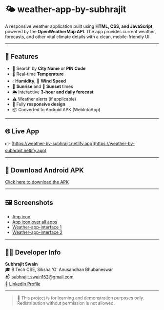 # 🌤️ weather-app-by-subhrajit

A responsive weather application built using **HTML, CSS, and JavaScript**, powered by the **OpenWeatherMap API**. The app provides current weather, forecasts, and other vital climate details with a clean, mobile-friendly UI.

---

## 🔧 Features

- 🔎 Search by **City Name** or **PIN Code**
- 🌡️ Real-time **Temperature**
- 💧 **Humidity**, 💨 **Wind Speed**
- 🌅 **Sunrise** and 🌇 **Sunset** times
- 🌦️ Interactive **3-hour and daily forecast**
- ⚠️ Weather alerts (if applicable)
- 📱 Fully **responsive design**
- 📦 Converted to Android APK (WebIntoApp)

---

## 🌐 Live App

👉 [https://weather-by-subhrajit.netlify.app](https://weather-by-subhrajit.netlify.app)

---

## 📲 Download Android APK

[Click here to download the APK](https://drive.google.com/file/d/1aDYOFE65t6L4xUJldwGVzx_nV6fjDw8h/view?usp=drive_link)

---

## 🖼️ Screenshots

- <a href = "https://github.com/Subhrajitgithub18/weather-app-by-subhrajit/blob/main/meteorology.png">App icon</a>
- <a href = "https://github.com/Subhrajitgithub18/weather-app-by-subhrajit/blob/main/weather%20app%20over%20all%20apps.jpeg">App icon over all apps</a>
- <a href = "https://github.com/Subhrajitgithub18/weather-app-by-subhrajit/blob/main/weather%20interface.jpeg">Weather-app-interface 1</a>
- <a href = "https://github.com/Subhrajitgithub18/weather-app-by-subhrajit/blob/main/weather%20interface%202.jpeg">Weather-app-interface 2</a>

---

## 👨‍💻 Developer Info

**Subhrajit Swain**  
🎓 B.Tech CSE, Siksha 'O' Anusandhan Bhubaneswar  
📬 subhrajit.swain152@gmail.com  
🔗 [LinkedIn Profile](https://www.linkedin.com/in/subhrajit-swain)

---

> 📌 This project is for learning and demonstration purposes only. Redistribution without permission is not allowed.
